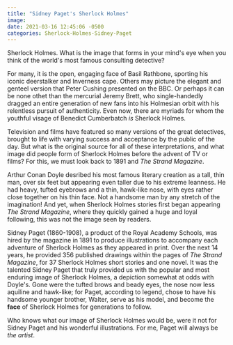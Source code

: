 ```yaml
---
title: "Sidney Paget's Sherlock Holmes"
image:
date: 2021-03-16 12:45:06 -0500
categories: Sherlock-Holmes-Sidney-Paget
---
```


Sherlock Holmes. What is the image that forms in your mind's eye when you think of the world's most famous consulting detective? 

For many, it is the open, engaging face of Basil Rathbone, sporting his iconic deerstalker and Inverness cape. Others may picture the elegant and genteel version that Peter Cushing presented on the BBC. Or perhaps it can be none othet than the mercurial Jeremy Brett, who single-handedly dragged an entire generation of new fans into his Holmesian orbit with his relentless pursuit of authenticity. Even now, there are myriads for whom the youthful visage of Benedict Cumberbatch *is* Sherlock Holmes.

Television and films have featured so many versions of the great detectives, brought to life with varying success and acceptance by the public of the day. But what is the original source for all of these interpretations, and what image did people form of Sherlock Holmes before the advent of TV or films? For this, we must look back to 1891 and *The Strand Magazine*.

Arthur Conan Doyle desribed his most famous literary creation as a tall, thin man, over six feet but appearing even taller due to his extreme leanness. He had heavy, tufted eyebrows and a thin, hawk-like nose, with eyes rather close together on his thin face. Not a handsome man by any stretch of the imagination! And yet, when Sherlock Holmes stories first began appearing *The Strand Magazine*, where they quickly gained a huge and loyal following, this was not the image seen by readers.

Sidney Paget (1860-1908), a product of the Royal Academy Schools, was hired by the magazine in 1891 to produce illustrations to accompany each adventure of Sherlock Holmes as they appeared in print. Over the next 14 years, he provided 356 published drawings within the pages of *The Strand Magazine*, for 37 Sherlock Holmes short stories and one novel. It was the talented Sidney Paget that truly provided us with the popular and most enduring image of Sherlock Holmes, a depiction somewhat at odds with Doyle's. Gone were the tufted brows and beady eyes, the nose now less aquiline and hawk-like; for Paget, according to legend, chose to have his handsome younger brother, Walter, serve as his model, and become the **face** of Sherlock Holmes for generations to follow.

Who knows what our image of Sherlock Holmes would be, were it not for Sidney Paget and his wonderful illustrations. For me, Paget will always be *the artist*.
